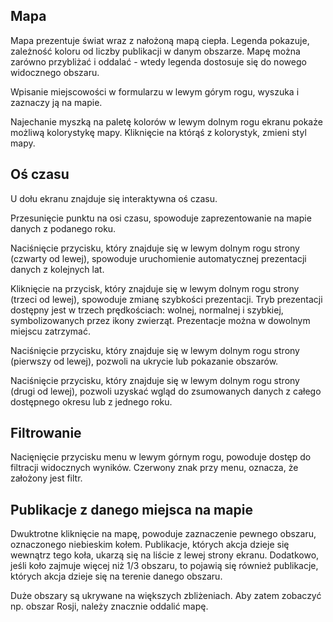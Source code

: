 ## Mapa

Mapa prezentuje świat wraz z nałożoną mapą ciepła. Legenda pokazuje, zależność koloru od liczby publikacji w danym obszarze. Mapę można zarówno przybliżać i oddalać - wtedy legenda dostosuje się do nowego widocznego obszaru.

Wpisanie miejscowości w formularzu w lewym górym rogu, wyszuka i zaznaczy ją na mapie.

Najechanie myszką na paletę kolorów w lewym dolnym rogu ekranu pokaże możliwą kolorystykę mapy. Kliknięcie na którąś z kolorystyk, zmieni styl mapy.

## Oś czasu

U dołu ekranu znajduje się interaktywna oś czasu. 

Przesunięcie punktu na osi czasu, spowoduje zaprezentowanie na mapie danych z podanego roku.

Naciśnięcie przycisku, który znajduje się w lewym dolnym rogu strony (czwarty od lewej), spowoduje uruchomienie automatycznej prezentacji danych z kolejnych lat.

Kliknięcie na przycisk, który znajduje się w lewym dolnym rogu strony (trzeci od lewej), spowoduje zmianę szybkości prezentacji. Tryb prezentacji dostępny jest w trzech prędkościach: wolnej, normalnej i szybkiej, symbolizowanych przez ikony zwierząt. Prezentacje można w dowolnym miejscu zatrzymać.

Naciśnięcie przycisku, który znajduje się w lewym dolnym rogu strony (pierwszy od lewej), pozwoli na ukrycie lub pokazanie obszarów.

Naciśnięcie przycisku, który znajduje się w lewym dolnym rogu strony (drugi od lewej), pozwoli uzyskać wgląd do zsumowanych danych z całego dostępnego okresu lub z jednego roku.

## Filtrowanie

Nacięnięcie przycisku menu w lewym górnym rogu, powoduje dostęp do filtracji widocznych wyników. Czerwony znak przy menu, oznacza, że założony jest filtr.

## Publikacje z danego miejsca na mapie

Dwuktrotne kliknięcie na mapę, powoduje zaznaczenie pewnego obszaru, oznaczonego niebieskim kołem. Publikacje, których akcja dzieje się wewnątrz tego koła, ukarzą się na liście z lewej strony ekranu. Dodatkowo, jeśli koło zajmuje więcej niż 1/3 obszaru, to pojawią się również publikacje, których akcja dzieje się na terenie danego obszaru.

Duże obszary są ukrywane na większych zbliżeniach. Aby zatem zobaczyć np. obszar Rosji, należy znacznie oddalić mapę.
